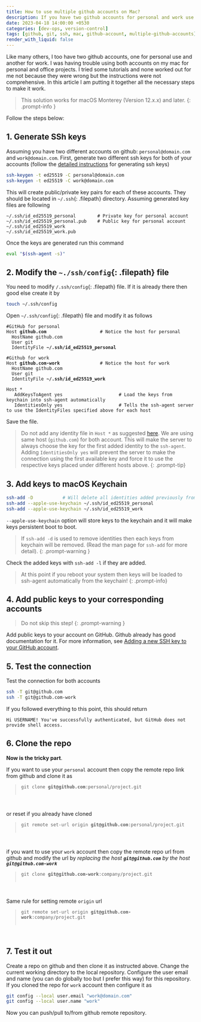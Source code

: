 ```yaml
---
title: How to use multiple github accounts on Mac?
description: If you have two github accounts for personal and work use then you might have some issues using both accounts on same Mac. If this is the case then this article will help you to setup both accounts on your Mac. 
date: 2023-04-18 14:00:00 +0530
categories: [dev-ops, version-control]
tags: [github, git, ssh, mac, github-account, multiple-github-accounts]     # TAG names should always be lowercase
render_with_liquid: false
---
```


Like many others, I too have two github accounts, one for personal use and another for work. I was having trouble using both accounts on my mac for personal and office projects. I tried some tutorials and none worked out for me not because they were wrong but the instructions were not comprehensive. In this article I am putting it together all the necessary steps to make it work.  

> This solution works for macOS Monterey (Version 12.x.x) and later. 
{: .prompt-info }
 

Follow the steps below:  

## 1. Generate SSh keys
Assuming you have two different accounts on github: `personal@domain.com` and `work@domain.com`. First, generate two different ssh keys for both of your accounts (follow the [detailed instructions](https://docs.github.com/en/authentication/connecting-to-github-with-ssh/generating-a-new-ssh-key-and-adding-it-to-the-ssh-agent) for generating ssh keys)


```bash
ssh-keygen -t ed25519 -C personal@domain.com
ssh-keygen -t ed25519 -C work@domain.com
```

    
This will create public/private key pairs for each of these accounts. They should be located in `~/.ssh`{: .filepath} directory. Assuming generated key files are following

```
~/.ssh/id_ed25519_personal        # Private key for personal account
~/.ssh/id_ed25519_personal.pub    # Public key for personal account
~/.ssh/id_ed25519_work
~/.ssh/id_ed25519_work.pub
```

Once the keys are generated run this command   

```bash
eval "$(ssh-agent -s)"
```

## 2. Modify the `~./ssh/config`{: .filepath} file
You need to modify `/.ssh/config`{: .filepath} file. If it is already there then good else create it by   
```bash
touch ~/.ssh/config
```  

Open `~/.ssh/config`{: .filepath} file and modify it as follows

<pre><code>#GitHub for personal
Host <b>github.com</b>                    # Notice the host for personal
  HostName github.com
  User git
  IdentityFile <b>~/.ssh/id_ed25519_personal</b>

#Github for work
Host <b>github.com-work</b>               # Notice the host for work 
  HostName github.com
  User git
  IdentityFile <b>~/.ssh/id_ed25519_work</b>

Host *
   AddKeysToAgent yes                     # Load the keys from keychain into ssh-agent automatically
   IdentitiesOnly yes                     # Tells the ssh-agent server to use the IdentityFiles specified above for each host
</code></pre>

Save the file.

> Do not add any identity file in `Host *` as suggested [here](https://apple.stackexchange.com/a/333547). We are using same host (`github.com`) for both account. This will make the server to always choose the key for the first added identity to the `ssh-agent`. Adding `IdentitiesOnly yes` will prevent the server to make the connection using the first available key and force it to use the respective keys placed under different hosts above.
{: .prompt-tip}
  
## 3. Add keys to macOS Keychain
 
```bash
ssh-add -D           # Will delete all identities added previously from the ssh agent
ssh-add --apple-use-keychain ~/.ssh/id_ed25519_personal
ssh-add --apple-use-keychain ~/.ssh/id_ed25519_work
```
`--apple-use-keychain` option will store keys to the keychain and it will make keys persistent boot to boot.  

> If `ssh-add -d` is used to remove identities then each keys from keychain will be removed. (Read the man page for `ssh-add` for more detail).
{: .prompt-warning }
     
Check the added keys with `ssh-add -l` if they are added. 

>At this point if you reboot your system then keys will be loaded to ssh-agent automatically from the keychain!
{: .prompt-info}

## 4. Add public keys to your corresponding accounts
> Do not skip this step!
{: .prompt-warning }

Add public keys to your account on GitHub. Github already has good documentation for it. For more information, see [Adding a new SSH key to your GitHub account](https://docs.github.com/en/github/authenticating-to-github/adding-a-new-ssh-key-to-your-github-account).

## 5. Test the connection  
Test the connection for both accounts  

```bash
ssh -T git@github.com
ssh -T git@github.com-work
```
If you followed everything to this point, this should return  
```
Hi USERNAME! You've successfully authenticated, but GitHub does not provide shell access.
```

## 6. Clone the repo
**Now is the tricky part**.  

If you want to use your `personal` account then copy the remote repo link from github and clone it as
 
> <pre><code>git clone <b>git@github.com</b>:personal/project.git
</code></pre>

or reset if you already have cloned 

> <pre><code>git remote set-url origin <b>git@github.com</b>:personal/project.git
</code></pre>
    
     
if you want to use your `work` account then copy the remote repo url from github and modify the url by *replacing the host **`git@github.com`** by the host **`git@github.com-work`***
  
> <pre><code>git clone <b>git@github.com-work</b>:company/project.git
</code></pre>

Same rule for setting remote `origin` url

> <pre><code>git remote set-url origin <b>git@github.com-work</b>:company/project.git
</code></pre>
    
## 7. Test it out
Create a repo on github and then clone it as instructed above. Change the current working directory to the local repository. Configure the user email and name (you can do globally too but I prefer this way) for this repository.  
If you cloned the repo for `work` account then configure it as

```bash
git config --local user.email "work@domain.com"
git config --local user.name "work"
```
Now you can push/pull to/from github remote repository.
